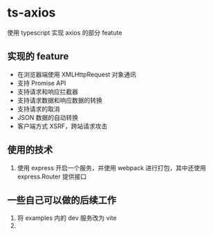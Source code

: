 # ts-axios

使用 typescript 实现 axios 的部分 featute

## 实现的 feature

- 在浏览器端使用 XMLHttpRequest 对象通讯
- 支持 Promise API
- 支持请求和响应拦截器
- 支持请求数据和响应数据的转换
- 支持请求的取消
- JSON 数据的自动转换
- 客户端方式 XSRF，跨站请求攻击

## 使用的技术

1. 使用 express 开启一个服务，并使用 webpack 进行打包，其中还使用 express.Router 提供接口

## 一些自己可以做的后续工作

1. 将 examples 内的 dev 服务改为 vite
2.
